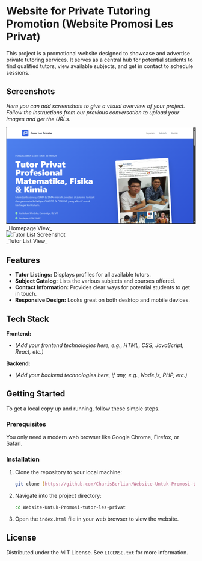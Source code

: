 # Website for Private Tutoring Promotion (Website Promosi Les Privat)

This project is a promotional website designed to showcase and advertise private tutoring services. It serves as a central hub for potential students to find qualified tutors, view available subjects, and get in contact to schedule sessions.

## Screenshots

_Here you can add screenshots to give a visual overview of your project. Follow the instructions from our previous conversation to upload your images and get the URLs._

<img src="https://github.com/CharisBerlian/Website-Untuk-Promosi-tutor-les-privat/blob/main/ss1.png" alt="Homepage Screenshot" width="700">
<br>
_Homepage View_

<br>

<img src="URL_TO_YOUR_TUTOR_LIST_SCREENSHOT.png" alt="Tutor List Screenshot" width="700">
<br>
_Tutor List View_


## Features

-   **Tutor Listings:** Displays profiles for all available tutors.
-   **Subject Catalog:** Lists the various subjects and courses offered.
-   **Contact Information:** Provides clear ways for potential students to get in touch.
-   **Responsive Design:** Looks great on both desktop and mobile devices.

## Tech Stack

**Frontend:**
* _(Add your frontend technologies here, e.g., HTML, CSS, JavaScript, React, etc.)_

**Backend:**
* _(Add your backend technologies here, if any, e.g., Node.js, PHP, etc.)_


## Getting Started

To get a local copy up and running, follow these simple steps.

### Prerequisites

You only need a modern web browser like Google Chrome, Firefox, or Safari.

### Installation

1.  Clone the repository to your local machine:
    ```bash
    git clone [https://github.com/CharisBerlian/Website-Untuk-Promosi-tutor-les-privat.git](https://github.com/CharisBerlian/Website-Untuk-Promosi-tutor-les-privat.git)
    ```
2.  Navigate into the project directory:
    ```bash
    cd Website-Untuk-Promosi-tutor-les-privat
    ```
3.  Open the `index.html` file in your web browser to view the website.

## License

Distributed under the MIT License. See `LICENSE.txt` for more information.
